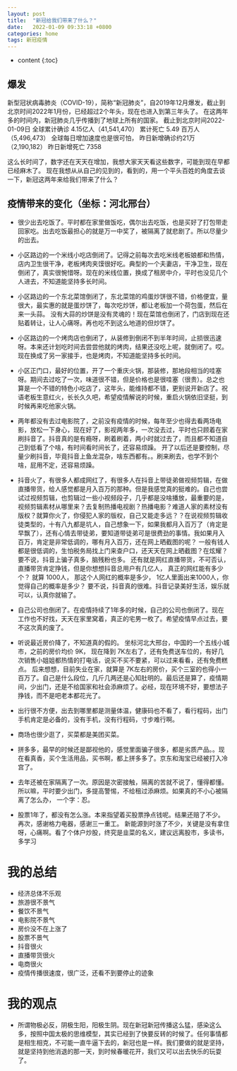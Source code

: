 ```yaml
---
layout: post
title:  "新冠给我们带来了什么？"
date:   2022-01-09 09:33:18 +0800
categories: home
tags: 新冠疫情
---
```


* content
{:toc}

## 爆发

新型冠状病毒肺炎（COVID-19），简称“新冠肺炎”，自2019年12月爆发，截止到北京时间2022年1月份，已经超过2个年头，现在也进入到第三年头了。
在这两年多的时间内，新冠肺炎几乎传播到了地球上所有的国家。
截止到北京时间2022-01-09日
全球累计确诊 4.15亿人（41,541,470）
累计死亡 5.49 百万人（5,496,473）
全球每日增加速度也是很可怕，
昨日新增确诊约21万（2,190,182）
昨日新增死亡 7358

这么长时间了，数字还在天天在增加，我想大家天天看这些数字，可能到现在早都已经麻木了。
现在我想从从自己的见到的，看到的，用一个平头百姓的角度去谈一下，新冠这两年来给我们带来了什么？


## 疫情带来的变化（坐标：河北邢台）

+ 很少出去吃饭了。平时都在家里做饭吃，偶尔出去吃饭，也是买好了打包带走回家吃。出去吃饭最担心的就是万一中奖了，被隔离了就悲剧了。所以尽量少的出去。 

+ 小区路边的一个米线小吃店倒闭了。记得之前每次去吃米线老板娘都和热情，店内卫生很干净，老板烤肉夹馍很好吃。典型的一个夫妻店，干净卫生，现在倒闭了，真实很惋惜呀。现在的米线位置，换成了租房中介，平时也没见几个人进去，不知道能坚持多长时间。

+ 小区路边的一个东北菜馆倒闭了，东北菜馆的鸡蛋炒饼很不错，价格便宜，量很大，最实惠的就是蛋炒饼了，每次吃炒饼，都让老板加一个荷包蛋，然后在来一头蒜。 没有大蒜的炒饼是没有灵魂的！现在菜馆也倒闭了，门店到现在还贴着转让，让人心痛呀。再也吃不到这么地道的但炒饼了。

+ 小区路边的一个烤肉店也倒闭了，从装修到倒闭不到半年时间，止损很迅速呀。本来还计划吃时间去尝尝他就的烤肉，结果还没吃上呢，就倒闭了。哎。现在换成了另一家接手，也是烤肉，不知道能坚持多长时间。

+ 小区正门口，最好的位置，开了一个重庆火锅，那装修，那地段相当的哇塞呀。期间去过吃了一次，味道很不错，但是价格也是很哇塞（很贵）。总之也算是一个不错的特色小吃店了，这年头，能维持都不错，更别说开新店了。祝语老板生意红火，长长久久吧，希望疫情解说的时候，重启火锅依旧坚挺，到时候再来吃他家火锅。

+ 两年都没有去过电影院了，之前没有疫情的时候，每年至少也得去看两场电影，放松一下身心，现在好了，影视两年多，一次没去过，平时也只顾着在家刷抖音了。抖音真的是有瘾呀，刷着刷着，两小时就过去了，而且都不知道自己到低看了个啥，有时间看时间长了，还容易烦躁。 开了以后还是要控制，尽量少刷抖音，毕竟抖音上鱼龙混杂，啥东西都有。。刷来刷去，也学不到个啥，屁用不定，还容易烦躁。

+ 抖音火了，有很多人都成网红了，有很多人在抖音上带徒弟做视频剪辑，在做直播带货，给人感觉都是月入百万的那种。但是我感觉真的挺难的。自己也尝试过视频剪辑，也剪辑过一些小视频段子，几乎都是没啥播放，最重要的是，视频剪辑素材从哪里来？去复制热播电视剧？热播电影？难道人家的素材没有版权？就算你火了，你侵犯人家的版权，自己又能走多远？？在说视频剪辑收徒类型的，十有八九都是坑人，自己想象一下，如果我都月入百万了（肯定是早飘了），还有心情去带徒弟，要知道带徒弟可是很费劲的事情。我如果月入百万，肯定是非常低调的，哪有月入百万，还在网上晒截图的呢？ 一般有钱人都是很低调的，生怕税务局找上门来查户口，还天天在网上晒截图？在炫耀？ 要不说，抖音上骗子真多，脑残粉也多。 还有就是网红直播带货，不可否认，直播带货肯定挣钱，但是你想想抖音总用户有几亿人， 真正的网红能有多少个？ 就算 1000人， 那这个人网红的概率是多少， 1亿人里面出来1000人，你觉得自己的概率是多少？ 要不说，抖音真的很难。抖音记录美好生活，娱乐就可以，认真你就输了。

+ 自己公司也倒闭了。在疫情持续了1年多的时候，自己的公司也倒闭了。现在工作也不好找，天天在家里窝着，真正的宅男一枚了。希望疫情早点过去，要不这次真的废了。

+ 听说最近房价降了，不知道真的假的。 坐标河北大邢台，中国的一个五线小城市，之前的房价均价 9K， 现在降到 7K左右了，还有免费送车位的，有好几次销售小姐姐都热情的打电话，说买不买不要紧，可以过来看看，还有免费糕点。 后来想想，目前失业在家，就算是 7K左右的房价，买个三室的也得小一百万了。自己是什么段位，几斤几两还是心知肚明的。最后还是算了，疫情期间，少出门，还是不给国家和社会添麻烦了。必经，现在环境不好，要想法子挣钱，而不是吧老本都花光了。

+ 出行很不方便，出去到哪里都是测量体温，健康码也不看了，看行程码，出门手机肯定是必备的，没有手机，没有行程码，寸步难行啊。
+ 商场也很少逛了，买菜都是美团买菜。
+ 拼多多，最早的时候还是鄙视他的，感觉里面骗子很多，都是劣质产品。。现在看真香，买个生活用品，买书啊，都上拼多多了。京东和淘宝已经被打入冷宫了。

+ 去年还被在家隔离了一次。原因是次密接触，隔离的苦就不说了，懂得都懂。 所以嘛，平时要少出门，多提高警惕，不给租过添麻烦。如果真的不小心被隔离了怎么办， 一个字：忍。

+ 股票1年了，都没有怎么涨。本来指望着买股票挣点钱呢。结果还赔了不少。 再次，感谢格力电器，感谢三一重工。 新能源到时涨了不少，关键是没有拿住呀，心痛啊。看了个体户炒股，终究是韭菜的名义，建议远离股市，多读书，多学习



# 我的总结

+ 经济总体不乐观
+ 旅游很不景气
+ 餐饮不景气
+ 电影院不景气
+ 房价没不在上涨了
+ 股票不景气
+ 抖音很火
+ 直播带货很火
+ 电商很火
+ 疫情传播很速度，很广泛，还看不到要停止的迹象

# 我的观点

+ 所谓物极必反，阴极生阳，阳极生阴。现在新冠新冠传播这么猛，感染这么多，按照中国太极的思维模型，其实已经到了快要反转的时候了。任何事情都是相生相克，不可能一直牛逼下去的，新冠也是一样。我们要做的就是坚持，就是坚持到他消退的那一天，到时候春暖花开，我们又可以出去快乐的玩耍了。


